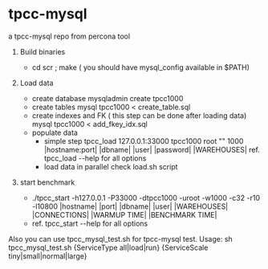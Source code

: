 # tpcc-mysql
a tpcc-mysql repo from percona tool

1. Build binaries
   * cd scr ; make
   ( you should have mysql_config available in $PATH)

2. Load data
   * create database
     mysqladmin create tpcc1000
   * create tables
     mysql tpcc1000 < create_table.sql
   * create indexes and FK ( this step can be done after loading data)
     mysql tpcc1000 < add_fkey_idx.sql
   * populate data
     - simple step
       tpcc_load 127.0.0.1:33000 tpcc1000 root "" 1000
                 |hostname:port| |dbname| |user| |password| |WAREHOUSES|
       ref. tpcc_load --help for all options
     - load data in parallel 
       check load.sh script

3. start benchmark
   * ./tpcc_start -h127.0.0.1 -P33000 -dtpcc1000 -uroot -w1000 -c32 -r10 -l10800
                  |hostname| |port| |dbname| |user| |WAREHOUSES| |CONNECTIONS| |WARMUP TIME| |BENCHMARK TIME|
   * ref. tpcc_start --help for all options 

Also you can use tpcc_mysql_test.sh for tpcc-mysql test.
Usage: sh tpcc_mysql_test.sh {ServiceType all|load|run} {ServiceScale tiny|small|normal|large}
